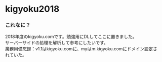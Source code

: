 # kigyoku2018

### これなに？ 
2018年度のkigyoku.comです。勉強用にDLしてここに置きました。  
サーバーサイドの処理を解析して参考にしたいです。  
業務用備忘録：v1.1はkigyoku.comに、myはm.kigyoku.comにドメイン設定されていた。